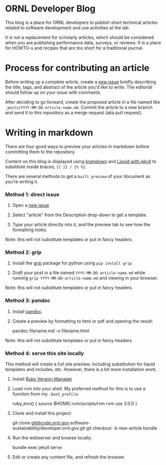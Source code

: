 # ORNL Developer Blog

This blog is a place for ORNL developers to publish short
technical articles related to software development and use
activities at the lab.

It *is not* a replacement for scholarly articles, which should
be considered when you are publishing performance data,
surveys, or reviews.  It *is* a place for HOWTO-s and recipes
that are too short for a traditional journal.


# Process for contributing an article

Before writing up a complete article, create a [new issue](https://code.ornl.gov/software-sustainability/developer.ornl.gov/-/issues/new) briefly describing the title, tags, and abstract of the article you'd like to write.  The editorial should follow up on your issue with comments.

After deciding to go forward, create the proposed article in a file named like `_posts/YYYY-MM-DD-article-name.md`.  Commit the article to a new branch and send it to this repository as a merge request (aka pull request).


# Writing in markdown

There are four good ways to preview your articles
in markdown before committing them to the repository.

Content on this blog is displayed using [kramdown](https://kramdown.gettalong.org/) and [Liquid with jekyll](https://jekyllrb.com/docs/liquid/) to substitute inside braces, `{{ }} / {% %}`.

There are several methods to get a `built preview` of your
document as you're writing it.

### Method 1: direct issue

1. Open a [new issue](https://code.ornl.gov/software-sustainability/developer.ornl.gov/-/issues/new)

2. Select "article" from the Description drop-down to get a template.

3. Type your article directly into it, and the preview tab to see how the formatting looks.

Note: this will not substitute templates or put in fancy headers.


### Method 2: grip

1. Install the [grip](https://github.com/joeyespo/grip/) package for python using `pip install grip`

2. Draft your post in a file named `YYYY-MM-DD-article-name.md` while running `grip YYYY-MM-DD-article-name.md` and viewing in your browser.

Note: this will not substitute templates or put in fancy headers.


### Method 3: pandoc

1. Install [pandoc](https://pandoc.org/installing.html).

2. Create a preview by formatting to html or pdf and opening the result:

    pandoc filename.md -o filename.html

Note: this will not substitute templates or put in fancy headers.


### Method 4: serve this site locally

This method will create a full site preview, including substitution for liquid templates and includes, etc.  However, there is a bit more installation work.

1. Install [Ruby Version Manager](https://rvm.io/rvm/install)

2. Load rvm into your shell.  My preferred method for this is to use a function from my `.bash_profile`:

    ruby_env() {
      source $HOME/.rvm/scripts/rvm
      rvm use 3.0.0
    }

3. Clone and install this project:

    git clone git@code.ornl.gov:software-sustainability/developer.ornl.gov.git
    git checkout -b new-article
    bundle
    
4. Run the webserver and browse locally:

    bundle exec jekyll serve

5. Edit or create any content file, and refresh the browser.

